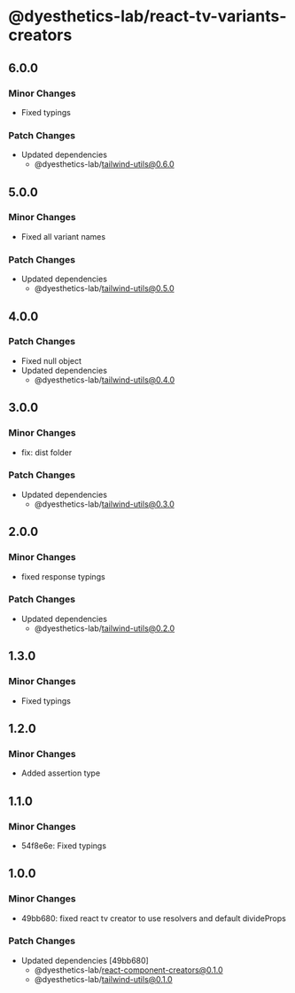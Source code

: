 # @dyesthetics-lab/react-tv-variants-creators

## 6.0.0

### Minor Changes

- Fixed typings

### Patch Changes

- Updated dependencies
  - @dyesthetics-lab/tailwind-utils@0.6.0

## 5.0.0

### Minor Changes

- Fixed all variant names

### Patch Changes

- Updated dependencies
  - @dyesthetics-lab/tailwind-utils@0.5.0

## 4.0.0

### Patch Changes

- Fixed null object
- Updated dependencies
  - @dyesthetics-lab/tailwind-utils@0.4.0

## 3.0.0

### Minor Changes

- fix: dist folder

### Patch Changes

- Updated dependencies
  - @dyesthetics-lab/tailwind-utils@0.3.0

## 2.0.0

### Minor Changes

- fixed response typings

### Patch Changes

- Updated dependencies
  - @dyesthetics-lab/tailwind-utils@0.2.0

## 1.3.0

### Minor Changes

- Fixed typings

## 1.2.0

### Minor Changes

- Added assertion type

## 1.1.0

### Minor Changes

- 54f8e6e: Fixed typings

## 1.0.0

### Minor Changes

- 49bb680: fixed react tv creator to use resolvers and default divideProps

### Patch Changes

- Updated dependencies [49bb680]
  - @dyesthetics-lab/react-component-creators@0.1.0
  - @dyesthetics-lab/tailwind-utils@0.1.0
